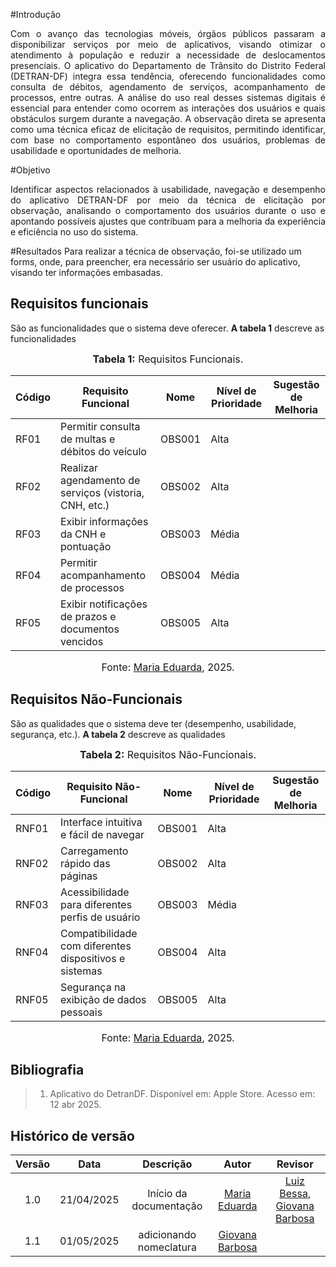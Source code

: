 #Introdução
<p align="justify">
Com o avanço das tecnologias móveis, órgãos públicos passaram a disponibilizar serviços por meio de aplicativos, visando otimizar o atendimento à população e reduzir a necessidade de deslocamentos presenciais. O aplicativo do Departamento de Trânsito do Distrito Federal (DETRAN-DF) integra essa tendência, oferecendo funcionalidades como consulta de débitos, agendamento de serviços, acompanhamento de processos, entre outras. A análise do uso real desses sistemas digitais é essencial para entender como ocorrem as interações dos usuários e quais obstáculos surgem durante a navegação. A observação direta se apresenta como uma técnica eficaz de elicitação de requisitos, permitindo identificar, com base no comportamento espontâneo dos usuários, problemas de usabilidade e oportunidades de melhoria.
</p>

#Objetivo
<p align="justify">
Identificar aspectos relacionados à usabilidade, navegação e desempenho do aplicativo DETRAN-DF por meio da técnica de elicitação por observação, analisando o comportamento dos usuários durante o uso e apontando possíveis ajustes que contribuam para a melhoria da experiência e eficiência no uso do sistema.
</p>

#Resultados
Para realizar a técnica de observação, foi-se utilizado um forms, onde, para preencher, era necessário ser usuário do aplicativo, visando ter informações embasadas.
## Requisitos funcionais

São as funcionalidades que o sistema deve oferecer.
**A tabela 1** descreve as funcionalidades

<font size="3"><p style="text-align: center">**Tabela 1:** Requisitos Funcionais.</p></font>

| Código | Requisito Funcional                                              | Nome | Nível de Prioridade | Sugestão de Melhoria |
|--------|------------------------------------------------------------------|---------------------------|----------------------|-----------------------|
| RF01   | Permitir consulta de multas e débitos do veículo                |       OBS001                        | Alta                 |                       |
| RF02   | Realizar agendamento de serviços (vistoria, CNH, etc.)         |        OBS002                       | Alta                 |                       |
| RF03   | Exibir informações da CNH e pontuação                           |       OBS003                        | Média                |                       |
| RF04   | Permitir acompanhamento de processos                            |       OBS004                        | Média                |                       |
| RF05   | Exibir notificações de prazos e documentos vencidos            |       OBS005                       | Alta                 |                       |

<font size="3"><p style="text-align: center">Fonte: [Maria Eduarda](https://github.com/maaduh), 2025.</p></font>



## Requisitos Não-Funcionais

São as qualidades que o sistema deve ter (desempenho, usabilidade, segurança, etc.).
**A tabela 2** descreve as qualidades

<font size="3"><p style="text-align: center">**Tabela 2:** Requisitos Não-Funcionais.</p></font>

| Código | Requisito Não-Funcional                                         |Nome | Nível de Prioridade | Sugestão de Melhoria |
|--------|------------------------------------------------------------------|---------------------------|----------------------|-----------------------|
| RNF01  | Interface intuitiva e fácil de navegar                          |          OBS001                 | Alta                 |                       |
| RNF02  | Carregamento rápido das páginas                                 |         OBS002                  | Alta                 |                       |
| RNF03  | Acessibilidade para diferentes perfis de usuário                |        OBS003                   | Média                |                       |
| RNF04  | Compatibilidade com diferentes dispositivos e sistemas          |        OBS004                   | Alta                 |                       |
| RNF05  | Segurança na exibição de dados pessoais                         |         OBS005                  | Alta                 |                       |

<font size="3"><p style="text-align: center">Fonte: [Maria Eduarda](https://github.com/maaduh), 2025.</p></font>



## Bibliografia

> 1. Aplicativo do DetranDF. Disponível em: Apple Store. Acesso em: 12 abr 2025.

## Histórico de versão

| Versão |    Data    |       Descrição        |                     Autor                      |                  Revisor                   |
| :----: | :--------: | :--------------------: | :--------------------------------------------: | :----------------------------------------: |
|  1.0   | 21/04/2025 | Início da documentação | [Maria Eduarda](https://github.com/maaduh)     |[Luiz Bessa](https://github.com/lfelipebessa), [Giovana Barbosa](https://github.com/gio221) |
  1.1   | 01/05/2025 | adicionando nomeclatura | [Giovana Barbosa](https://github.com/gio221) ||
